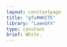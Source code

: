```yaml
---
layout: constantpage
title: "gfx#WHITE"
library: "LameGFX"
type: constant
brief: White.
---
```






